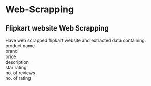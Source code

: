 # Web-Scrapping

## Flipkart website Web Scrapping

Have web scrapped flipkart website and extracted data containing:<br />
product name<br />
brand<br />
price<br />
description<br />
star rating<br />
no. of reviews<br />
no. of rating<br />
